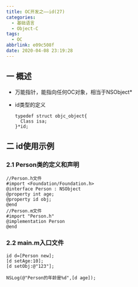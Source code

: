 ```yaml
---
title: OC开发之——id(27)
categories:
  - 基础语言
  - Object-C
tags:
  - OC
abbrlink: e09c508f
date: 2020-04-08 23:19:28
---
```

## 一 概述

* 万能指针，能指向任何OC对象，相当于NSObject*
* id类型的定义

  ```
  typedef struct objc_object{
  	Class isa;
  }*id;
  ```

<!--more-->

## 二 id使用示例

### 2.1 Person类的定义和声明

```
//Person.h文件
#import <Foundation/Foundation.h>
@interface Person : NSObject
@property int age;
@property id obj;
@end
//Person.m文件
#import "Person.h"
@implementation Person
@end
```

### 2.2 main.m入口文件

```
id d=[Person new];
[d setAge:10];
[d setObj:@"123"];
    
NSLog(@"Person的年龄是%d",[d age]);
```


